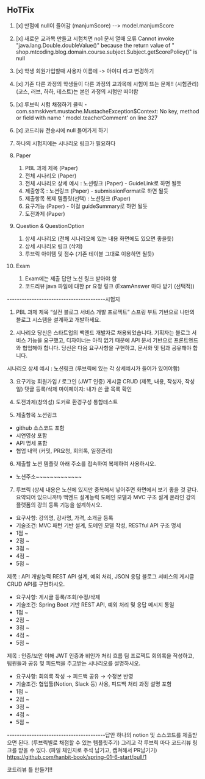 ## HoTFix

1. [x] 만점에 null이 들어감 (manjumScore) --> model.manjumScore
2. [x] 새로운 교과목 만들고 시험치면 no1 문서 열때 오류
   Cannot invoke "java.lang.Double.doubleValue()" because the return value of "
   shop.mtcoding.blog.domain.course.subject.Subject.getScorePolicy()" is null
3. [x] 학생 회원가입할때 사용자 이름에 -> 아이디 라고 변경하기
4. [x] 기존 다른 과정의 학생들이 다른 과정의 교과목에 시험이 뜨는 문제!! (시험관리) (코스, 러브, 하하, 테스트)는 본인 과정의 시험만 떠야함
5. [x] 루브릭 시험 채점하기 클릭 - com.samskivert.mustache.MustacheException$Context: No key, method or field with name '
   model.teacherComment' on line 327
6. [x] 코드리뷰 전송시에 null 들어가게 하기

3. 하나의 시험지에는 시나리오 링크가 필요하다
2. Paper
    1. PBL 과제 제목 (Paper)
    2. 전체 시나리오 (Paper)
    3. 전체 시나리오 상세 예시 : 노션링크 (Paper) - GuideLink로 하면 될듯
    4. 제출항목 : 노션링크 (Paper) - submissionFormat로 하면 될듯
    5. 제출항목 복제 템플릿(선택) : 노션링크 (Paper)
    6. 요구기능 (Paper) - 이걸 guideSummary로 하면 될듯
    7. 도전과제 (Paper)
3. Question & QuestionOption
    1. 상세 시나리오 (전체 시나리오에 있는 내용 화면에도 있으면 좋을듯)
    2. 상세 시나리오 링크 (삭제)
    3. 루브릭 아이템 및 점수 (기존 테이블 그대로 이용하면 될듯)

4. Exam
    1. Exam에는 제출 답안 노션 링크 받아야 함
    2. 코드리뷰 java 파일에 대한 pr 요청 링크 (ExamAnswer 마다 받기 (선택적))

----------------------------------------시험지

1. PBL 과제 제목
   “실전 블로그 서비스 개발 프로젝트”
   스프링 부트 기반으로 나만의 블로그 시스템을 설계하고 개발하세요.

2. 시나리오
   당신은 스타트업의 백엔드 개발자로 채용되었습니다.
   기획자는 블로그 서비스 기능을 요구했고, 디자이너는 아직 없기 때문에 API 문서 기반으로 프론트엔드와 협업해야 합니다.
   당신은 다음 요구사항을 구현하고, 문서화 및 팀과 공유해야 합니다.

시나리오 상세 예시 : 노션링크 (루브릭에 있는 각 상세예시가 들어가 있어야함)

3. 요구기능
   회원가입 / 로그인 (JWT 인증)
   게시글 CRUD (제목, 내용, 작성자, 작성일)
   댓글 등록/삭제
   마이페이지: 내가 쓴 글 목록 확인

4. 도전과제(창의성)
   도커로 환경구성
   통합테스트

5. 제출항목
   노션링크

- github 소스코드 포함
- 시연영상 포함
- API 명세 포함
- 협업 내역 (커밋, PR요청, 회의록, 일정관리)

6. 제출할 노션 템플릿
   아래 주소를 접속하여 복제하여 사용하시오.

- 노션주소~~~~~~~~~~~~~

7. 루브릭
   (상세 내용은 노션에 있지만 중복해서 넣어주면 화면에서 보기 좋을 것 같다. 요약되어 있으니까!!)
   백엔드 설계능력 도메인 모델과 MVC 구조 설계 온라인 강의 플랫폼의 강의 등록 기능을 설계하시오.

- 요구사항: 강의명, 강사명, 가격, 소개글 등록
- 기술조건: MVC 패턴 기반 설계, 도메인 모델 작성, RESTful API 구조 명세
- 1점 ~
- 2점 ~
- 3점 ~
- 4점 ~
- 5점 ~

제목 : API 개발능력 REST API 설계, 예외 처리, JSON 응답
블로그 서비스의 게시글 CRUD API를 구현하시오.

- 요구사항: 게시글 등록/조회/수정/삭제
- 기술조건: Spring Boot 기반 REST API, 예외 처리 및 응답 메시지 통일
- 1점 ~
- 2점 ~
- 3점 ~
- 4점 ~
- 5점 ~

제목 : 인증/보안 이해 JWT 인증과 비인가 처리 흐름
팀 프로젝트 회의록을 작성하고, 팀원들과 공유 및 피드백을 주고받는 시나리오를 설명하시오.

- 요구사항: 회의록 작성 → 피드백 공유 → 수정본 반영
- 기술조건: 협업툴(Notion, Slack 등) 사용, 피드백 처리 과정 설명 포함
- 1점 ~
- 2점 ~
- 3점 ~
- 4점 ~
- 5점 ~

----------------------------------------답안
하나의 notion 및 소스코드를 제출받으면 된다. (루브릭별로 채점할 수 있는 템플릿주기)
그리고 각 루브릭 마다 코드리뷰 링크를 받을 수 있다. (파일 체인지로 주석 남기고, 캡쳐해서 PR남기기)
https://github.com/hanbit-book/spring-01-6-start/pull/1

코드리뷰 틀 만들기!!


